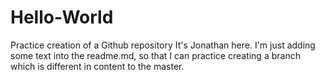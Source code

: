 # Hello-World
Practice creation of a Github repository
It's Jonathan here.  I'm just adding some text into the readme.md, so that I can practice creating a branch which is different in content to the master.
